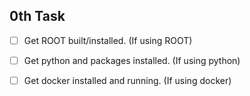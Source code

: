 ## 0th Task

-   [ ] Get ROOT built/installed. (If using ROOT)
-   [ ] Get python and packages installed. (If using python)
-   [ ] Get docker installed and running. (If using docker)


